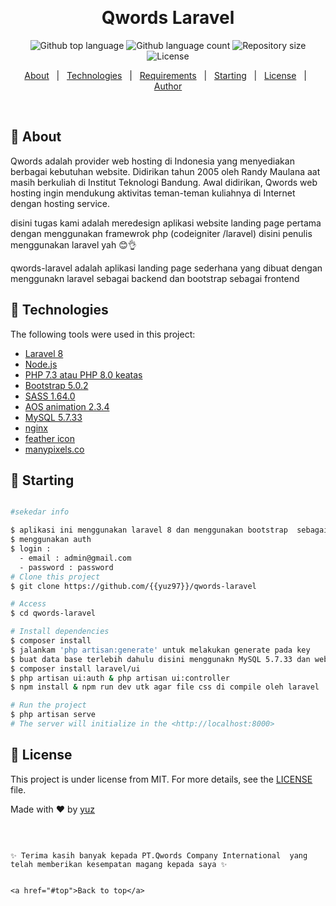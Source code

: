 <div align="center" id="top"> 
  
  &#xa0;

  <!-- <a href="https://qwordslaravel.netlify.app">Demo</a> -->
</div>

<h1 align="center">Qwords Laravel</h1>

<p align="center">
  <img alt="Github top language" src="https://img.shields.io/github/languages/top/yuz97/qwords-laravel?color=56BEB8">

  <img alt="Github language count" src="https://img.shields.io/github/languages/count/yuz97/qwords-laravel?color=56BEB8">

  <img alt="Repository size" src="https://img.shields.io/github/repo-size/{{yuz97}}/qwords-laravel?color=56BEB8">

  <img alt="License" src="https://img.shields.io/github/license/{{yuz97}}/qwords-laravel?color=56BEB8">

  <!-- <img alt="Github issues" src="https://img.shields.io/github/issues/{{YOUR_GITHUB_USERNAME}}/qwords-laravel?color=56BEB8" /> -->

  <!-- <img alt="Github forks" src="https://img.shields.io/github/forks/{{YOUR_GITHUB_USERNAME}}/qwords-laravel?color=56BEB8" /> -->

  <!-- <img alt="Github stars" src="https://img.shields.io/github/stars/{{YOUR_GITHUB_USERNAME}}/qwords-laravel?color=56BEB8" /> -->
</p>

<!-- Status -->

<!-- <h4 align="center"> 
	🚧  Qwords Laravel 🚀 Under construction...  🚧
</h4> 

<hr> -->

<p align="center">
  <a href="#dart-about">About</a> &#xa0; | &#xa0; 
  <a href="#rocket-technologies">Technologies</a> &#xa0; | &#xa0;
  <a href="#white_check_mark-requirements">Requirements</a> &#xa0; | &#xa0;
  <a href="#checkered_flag-starting">Starting</a> &#xa0; | &#xa0;
  <a href="#memo-license">License</a> &#xa0; | &#xa0;
  <a href="https://github.com/{{yuz97}}" target="_blank">Author</a>
</p>

<br>

## :dart: About ##

Qwords adalah  provider web hosting di Indonesia yang menyediakan berbagai kebutuhan website. Didirikan tahun 2005 oleh Randy Maulana aat masih berkuliah di Institut Teknologi Bandung.
Awal didirikan, Qwords web hosting ingin mendukung aktivitas teman-teman kuliahnya di Internet dengan hosting service.

disini tugas kami adalah meredesign aplikasi website landing page pertama dengan menggunakan framewrok php (codeigniter /laravel)
disini penulis menggunakan laravel yah 😊👌

qwords-laravel adalah aplikasi landing page sederhana yang dibuat dengan menggunakn laravel sebagai backend dan bootstrap sebagai frontend



## :rocket: Technologies ##

The following tools were used in this project:

- [Laravel 8](https://laravel.com/)
- [Node.js](https://nodejs.org/en/)
- [PHP 7.3 atau PHP 8.0 keatas ](https://www.php.net/)
- [Bootstrap 5.0.2](https://getbootstrap.com/docs/5.0/)
- [SASS 1.64.0](https://www.npmjs.com/package/sass)
- [AOS animation 2.3.4](https://michalsnik.github.io/aos/)
- [MySQL 5.7.33](https://www.mysql.com/)
- [nginx](https://www.nginx.com/)
- [feather icon](https://feathericons.com/)
- [manypixels.co](https://www.manypixels.co/)


## :checkered_flag: Starting ##

```bash

#sekedar info 

$ aplikasi ini menggunakan laravel 8 dan menggunakan bootstrap  sebagai css viewnya
$ menggunakan auth
$ login : 
  - email : admin@gmail.com
  - password : password
# Clone this project
$ git clone https://github.com/{{yuz97}}/qwords-laravel

# Access
$ cd qwords-laravel

# Install dependencies
$ composer install
$ jalankam 'php artisan:generate' untuk melakukan generate pada key
$ buat data base terlebih dahulu disini menggunakn MySQL 5.7.33 dan web server nginx/apache
$ composer install laravel/ui
$ php artisan ui:auth & php artisan ui:controller
$ npm install & npm run dev utk agar file css di compile oleh laravel

# Run the project
$ php artisan serve
# The server will initialize in the <http://localhost:8000>

```

## :memo: License ##

This project is under license from MIT. For more details, see the [LICENSE](LICENSE.md) file.


Made with :heart: by <a href="https://github.com/yuz97" target="_blank">yuz</a>

&#xa0;

```

✨ Terima kasih banyak kepada PT.Qwords Company International  yang telah memberikan kesempatan magang kepada saya ✨


<a href="#top">Back to top</a>
